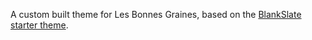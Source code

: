 A custom built theme for Les Bonnes Graines, based on the [BlankSlate starter theme](https://github.com/tidythemes/blankslate).
